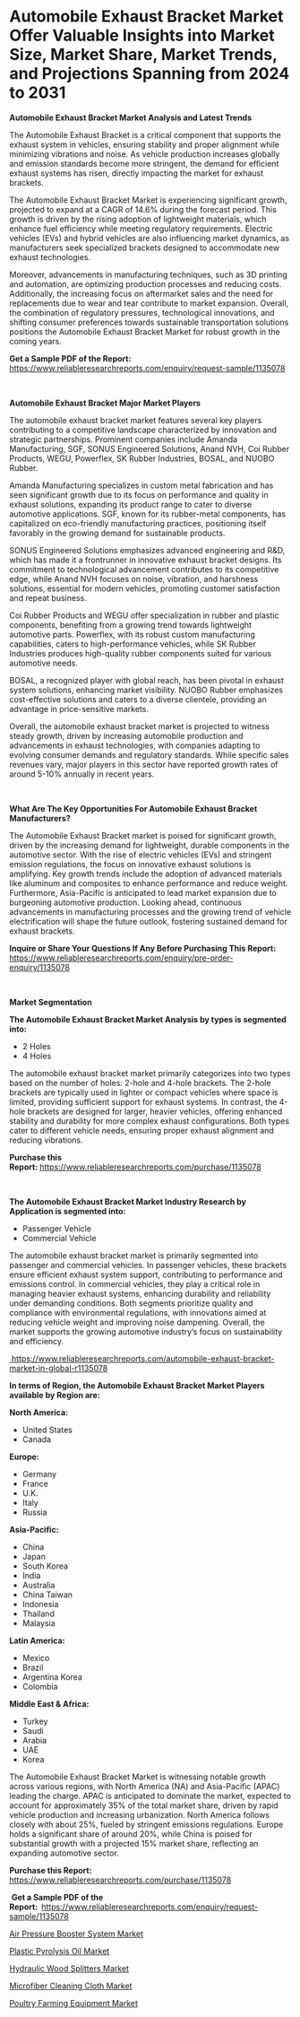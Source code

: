 <p><h1>Automobile Exhaust Bracket Market Offer Valuable Insights into Market Size, Market Share, Market Trends, and Projections Spanning from 2024 to 2031</h1></p><p><strong>Automobile Exhaust Bracket Market Analysis and Latest Trends</strong></p>
<p><p>The Automobile Exhaust Bracket is a critical component that supports the exhaust system in vehicles, ensuring stability and proper alignment while minimizing vibrations and noise. As vehicle production increases globally and emission standards become more stringent, the demand for efficient exhaust systems has risen, directly impacting the market for exhaust brackets.</p><p>The Automobile Exhaust Bracket Market is experiencing significant growth, projected to expand at a CAGR of 14.6% during the forecast period. This growth is driven by the rising adoption of lightweight materials, which enhance fuel efficiency while meeting regulatory requirements. Electric vehicles (EVs) and hybrid vehicles are also influencing market dynamics, as manufacturers seek specialized brackets designed to accommodate new exhaust technologies.</p><p>Moreover, advancements in manufacturing techniques, such as 3D printing and automation, are optimizing production processes and reducing costs. Additionally, the increasing focus on aftermarket sales and the need for replacements due to wear and tear contribute to market expansion. Overall, the combination of regulatory pressures, technological innovations, and shifting consumer preferences towards sustainable transportation solutions positions the Automobile Exhaust Bracket Market for robust growth in the coming years.</p></p>
<p><strong>Get a Sample PDF of the Report:&nbsp;</strong> <a href="https://www.reliableresearchreports.com/enquiry/request-sample/1135078?utm_campaign=1510&utm_medium=2&utm_source=Github&utm_content=ia&utm_term=09102024&utm_id=automobile-exhaust-bracket">https://www.reliableresearchreports.com/enquiry/request-sample/1135078</a></p>
<p>&nbsp;</p>
<p><strong>Automobile Exhaust Bracket Major Market Players</strong></p>
<p><p>The automobile exhaust bracket market features several key players contributing to a competitive landscape characterized by innovation and strategic partnerships. Prominent companies include Amanda Manufacturing, SGF, SONUS Engineered Solutions, Anand NVH, Coi Rubber Products, WEGU, Powerflex, SK Rubber Industries, BOSAL, and NUOBO Rubber.</p><p>Amanda Manufacturing specializes in custom metal fabrication and has seen significant growth due to its focus on performance and quality in exhaust solutions, expanding its product range to cater to diverse automotive applications. SGF, known for its rubber-metal components, has capitalized on eco-friendly manufacturing practices, positioning itself favorably in the growing demand for sustainable products.</p><p>SONUS Engineered Solutions emphasizes advanced engineering and R&D, which has made it a frontrunner in innovative exhaust bracket designs. Its commitment to technological advancement contributes to its competitive edge, while Anand NVH focuses on noise, vibration, and harshness solutions, essential for modern vehicles, promoting customer satisfaction and repeat business.</p><p>Coi Rubber Products and WEGU offer specialization in rubber and plastic components, benefiting from a growing trend towards lightweight automotive parts. Powerflex, with its robust custom manufacturing capabilities, caters to high-performance vehicles, while SK Rubber Industries produces high-quality rubber components suited for various automotive needs.</p><p>BOSAL, a recognized player with global reach, has been pivotal in exhaust system solutions, enhancing market visibility. NUOBO Rubber emphasizes cost-effective solutions and caters to a diverse clientele, providing an advantage in price-sensitive markets.</p><p>Overall, the automobile exhaust bracket market is projected to witness steady growth, driven by increasing automobile production and advancements in exhaust technologies, with companies adapting to evolving consumer demands and regulatory standards. While specific sales revenues vary, major players in this sector have reported growth rates of around 5-10% annually in recent years.</p></p>
<p>&nbsp;</p>
<p><strong>What Are The Key Opportunities For Automobile Exhaust Bracket Manufacturers?</strong></p>
<p><p>The Automobile Exhaust Bracket market is poised for significant growth, driven by the increasing demand for lightweight, durable components in the automotive sector. With the rise of electric vehicles (EVs) and stringent emission regulations, the focus on innovative exhaust solutions is amplifying. Key growth trends include the adoption of advanced materials like aluminum and composites to enhance performance and reduce weight. Furthermore, Asia-Pacific is anticipated to lead market expansion due to burgeoning automotive production. Looking ahead, continuous advancements in manufacturing processes and the growing trend of vehicle electrification will shape the future outlook, fostering sustained demand for exhaust brackets.</p></p>
<p><strong>Inquire or Share Your Questions If Any Before Purchasing This Report:</strong> <a href="https://www.reliableresearchreports.com/enquiry/pre-order-enquiry/1135078?utm_campaign=1510&utm_medium=2&utm_source=Github&utm_content=ia&utm_term=09102024&utm_id=automobile-exhaust-bracket">https://www.reliableresearchreports.com/enquiry/pre-order-enquiry/1135078</a></p>
<p>&nbsp;</p>
<p><strong>Market Segmentation</strong></p>
<p><strong>The Automobile Exhaust Bracket Market Analysis by types is segmented into:</strong></p>
<p><ul><li>2 Holes</li><li>4 Holes</li></ul></p>
<p><p>The automobile exhaust bracket market primarily categorizes into two types based on the number of holes: 2-hole and 4-hole brackets. The 2-hole brackets are typically used in lighter or compact vehicles where space is limited, providing sufficient support for exhaust systems. In contrast, the 4-hole brackets are designed for larger, heavier vehicles, offering enhanced stability and durability for more complex exhaust configurations. Both types cater to different vehicle needs, ensuring proper exhaust alignment and reducing vibrations.</p></p>
<p><strong>Purchase this Report:&nbsp;</strong><a href="https://www.reliableresearchreports.com/purchase/1135078?utm_campaign=1510&utm_medium=2&utm_source=Github&utm_content=ia&utm_term=09102024&utm_id=automobile-exhaust-bracket">https://www.reliableresearchreports.com/purchase/1135078</a></p>
<p>&nbsp;</p>
<p><strong>The Automobile Exhaust Bracket Market Industry Research by Application is segmented into:</strong></p>
<p><ul><li>Passenger Vehicle</li><li>Commercial Vehicle</li></ul></p>
<p><p>The automobile exhaust bracket market is primarily segmented into passenger and commercial vehicles. In passenger vehicles, these brackets ensure efficient exhaust system support, contributing to performance and emissions control. In commercial vehicles, they play a critical role in managing heavier exhaust systems, enhancing durability and reliability under demanding conditions. Both segments prioritize quality and compliance with environmental regulations, with innovations aimed at reducing vehicle weight and improving noise dampening. Overall, the market supports the growing automotive industry’s focus on sustainability and efficiency.</p></p>
<p><a href="https://www.reliableresearchreports.com/automobile-exhaust-bracket-market-in-global-r1135078?utm_campaign=1510&utm_medium=2&utm_source=Github&utm_content=ia&utm_term=09102024&utm_id=automobile-exhaust-bracket">&nbsp;https://www.reliableresearchreports.com/automobile-exhaust-bracket-market-in-global-r1135078</a></p>
<p><strong>In terms of Region, the Automobile Exhaust Bracket Market Players available by Region are:</strong></p>
<p>
    <p> <strong> North America: </strong>
        <ul>
            <li>United States</li>
            <li>Canada</li>
        </ul>
        </p> 
    <p> <strong> Europe: </strong>
        <ul>
            <li>Germany</li>
            <li>France</li>
            <li>U.K.</li>
            <li>Italy</li>
            <li>Russia</li>
        </ul>
        </p> 
    <p> <strong> Asia-Pacific: </strong>
        <ul>
            <li>China</li>
            <li>Japan</li>
            <li>South Korea</li>
            <li>India</li>
            <li>Australia</li>
            <li>China Taiwan</li>
            <li>Indonesia</li>
            <li>Thailand</li>
            <li>Malaysia</li>
        </ul>
        </p> 
    <p> <strong> Latin America: </strong>
        <ul>
            <li>Mexico</li>
            <li>Brazil</li>
            <li>Argentina Korea</li>
            <li>Colombia</li>
        </ul>
        </p> 
    <p> <strong> Middle East & Africa: </strong>
        <ul>
            <li>Turkey</li>
            <li>Saudi</li>
            <li>Arabia</li>
            <li>UAE</li>
            <li>Korea</li>
        </ul>
    </p>
    </p>
<p><p>The Automobile Exhaust Bracket Market is witnessing notable growth across various regions, with North America (NA) and Asia-Pacific (APAC) leading the charge. APAC is anticipated to dominate the market, expected to account for approximately 35% of the total market share, driven by rapid vehicle production and increasing urbanization. North America follows closely with about 25%, fueled by stringent emissions regulations. Europe holds a significant share of around 20%, while China is poised for substantial growth with a projected 15% market share, reflecting an expanding automotive sector.</p></p>
<p><strong>Purchase this Report: </strong><a href="https://www.reliableresearchreports.com/purchase/1135078?utm_campaign=1510&utm_medium=2&utm_source=Github&utm_content=ia&utm_term=09102024&utm_id=automobile-exhaust-bracket">https://www.reliableresearchreports.com/purchase/1135078</a></p>
<p>&nbsp;<strong>Get a Sample PDF of the Report:&nbsp;&nbsp;</strong><a href="https://www.reliableresearchreports.com/enquiry/request-sample/1135078?utm_campaign=1510&utm_medium=2&utm_source=Github&utm_content=ia&utm_term=09102024&utm_id=automobile-exhaust-bracket">https://www.reliableresearchreports.com/enquiry/request-sample/1135078</a></p>
<p><strong></strong></p>
<p><p><a href="https://www.linkedin.com/pulse/exploring-air-pressure-booster-system-market-dynamics-revenue-ulmle?utm_campaign=1510&utm_medium=2&utm_source=Github&utm_content=ia&utm_term=09102024&utm_id=automobile-exhaust-bracket">Air Pressure Booster System Market</a></p><p><a href="https://www.linkedin.com/pulse/plastic-pyrolysis-oil-market-evolution-regional-adaptations-p7v0f?utm_campaign=1510&utm_medium=2&utm_source=Github&utm_content=ia&utm_term=09102024&utm_id=automobile-exhaust-bracket">Plastic Pyrolysis Oil Market</a></p><p><a href="https://www.linkedin.com/pulse/global-hydraulic-wood-splitters-market-exploring-share-qauje?utm_campaign=1510&utm_medium=2&utm_source=Github&utm_content=ia&utm_term=09102024&utm_id=automobile-exhaust-bracket">Hydraulic Wood Splitters Market</a></p><p><a href="https://www.linkedin.com/pulse/microfiber-cleaning-cloth-mosaic-piecing-together-global-ahbxf?utm_campaign=1510&utm_medium=2&utm_source=Github&utm_content=ia&utm_term=09102024&utm_id=automobile-exhaust-bracket">Microfiber Cleaning Cloth Market</a></p><p><a href="https://www.linkedin.com/pulse/consumer-behavior-shifts-poultry-farming-equipment-market-jm3me?utm_campaign=1510&utm_medium=2&utm_source=Github&utm_content=ia&utm_term=09102024&utm_id=automobile-exhaust-bracket">Poultry Farming Equipment Market</a></p></p>